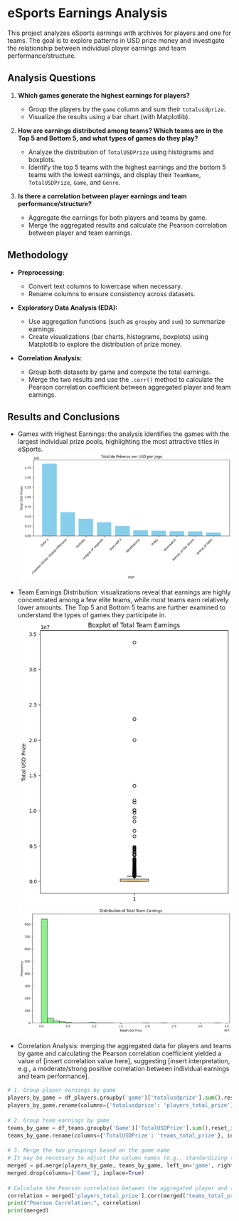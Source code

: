 # eSports Earnings Analysis

This project analyzes eSports earnings with archives for players and one for teams. The goal is to explore patterns in USD prize money and investigate the relationship between individual player earnings and team performance/structure.

## Analysis Questions

1. **Which games generate the highest earnings for players?**  
   - Group the players by the `game` column and sum their `totalusdprize`.
   - Visualize the results using a bar chart (with Matplotlib).

2. **How are earnings distributed among teams? Which teams are in the Top 5 and Bottom 5, and what types of games do they play?**  
   - Analyze the distribution of `TotalUSDPrize` using histograms and boxplots.
   - Identify the top 5 teams with the highest earnings and the bottom 5 teams with the lowest earnings, and display their `TeamName`, `TotalUSDPrize`, `Game`, and `Genre`.

3. **Is there a correlation between player earnings and team performance/structure?**  
   - Aggregate the earnings for both players and teams by game.
   - Merge the aggregated results and calculate the Pearson correlation between player and team earnings.

## Methodology

- **Preprocessing:**  
  - Convert text columns to lowercase when necessary.
  - Rename columns to ensure consistency across datasets.

- **Exploratory Data Analysis (EDA):**  
  - Use aggregation functions (such as `groupby` and `sum`) to summarize earnings.
  - Create visualizations (bar charts, histograms, boxplots) using Matplotlib to explore the distribution of prize money.

- **Correlation Analysis:**  
  - Group both datasets by game and compute the total earnings.
  - Merge the two results and use the `.corr()` method to calculate the Pearson correlation coefficient between aggregated player and team earnings.

## Results and Conclusions
- Games with Highest Earnings: the analysis identifies the games with the largest individual prize pools, highlighting the most attractive titles in eSports.
![BoxPlot](files\teams_graphic_bar.png)

- Team Earnings Distribution: visualizations reveal that earnings are highly concentrated among a few elite teams, while most teams earn relatively lower amounts. The Top 5 and Bottom 5 teams are further examined to understand the types of games they participate in.
![BoxPlot](files\boxplot.png)
![Distribution](files\distribution_totalUSD.png)

- Correlation Analysis: merging the aggregated data for players and teams by game and calculating the Pearson correlation coefficient yielded a value of [insert correlation value here], suggesting [insert interpretation, e.g., a moderate/strong positive correlation between individual earnings and team performance].

```python
# 1. Group player earnings by game
players_by_game = df_players.groupby('game')['totalusdprize'].sum().reset_index()
players_by_game.rename(columns={'totalusdprize': 'players_total_prize'}, inplace=True)

# 2. Group team earnings by game
teams_by_game = df_teams.groupby('Game')['TotalUSDPrize'].sum().reset_index()
teams_by_game.rename(columns={'TotalUSDPrize': 'teams_total_prize'}, inplace=True)

# 3. Merge the two groupings based on the game name
# It may be necessary to adjust the column names (e.g., standardizing to lowercase)
merged = pd.merge(players_by_game, teams_by_game, left_on='game', right_on='Game', how='inner')
merged.drop(columns=['Game'], inplace=True)

# Calculate the Pearson correlation between the aggregated player and team earnings
correlation = merged['players_total_prize'].corr(merged['teams_total_prize'])
print("Pearson Correlation:", correlation)
print(merged)